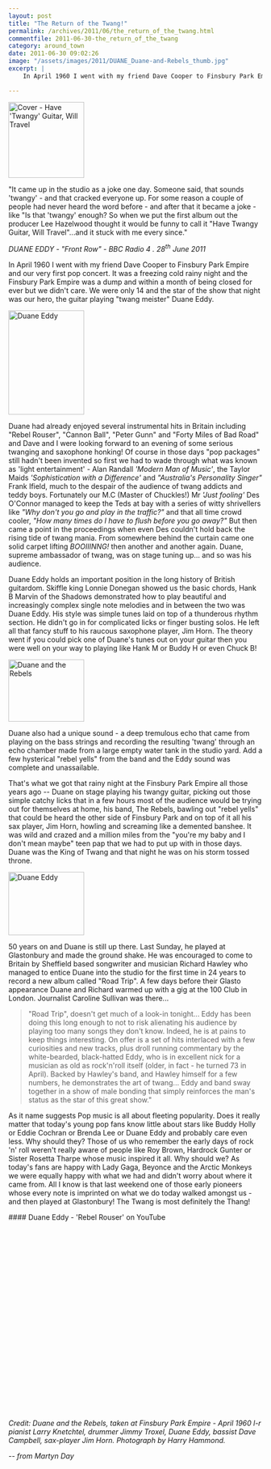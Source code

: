 ```yaml
---
layout: post
title: "The Return of the Twang!"
permalink: /archives/2011/06/the_return_of_the_twang.html
commentfile: 2011-06-30-the_return_of_the_twang
category: around_town
date: 2011-06-30 09:02:26
image: "/assets/images/2011/DUANE_Duane-and-Rebels_thumb.jpg"
excerpt: |
    In April 1960 I went with my friend Dave Cooper to Finsbury Park Empire and our very first pop concert. It was a freezing cold rainy night and the Finsbury Park Empire was a dump and within a month of being closed for ever but we didn't care. We were only 14 and the star of the show that night was our hero, the guitar playing "twang meister" Duane Eddy.

---
```


<div markdown="1" class="letter">
<a href="/assets/images/2011/DUANE_Have_Twangy_Guitar_Wi.jpg" title="See larger version of - Cover - Have 'Twangy' Guitar, Will Travel"><img src="/assets/images/2011/DUANE_Have_Twangy_Guitar_Wi_thumb.jpg" width="150" height="150" alt="Cover - Have 'Twangy' Guitar, Will Travel" class="photo left" /></a>

"It came up in the studio as a joke one day. Someone said, that sounds 'twangy' - and that cracked everyone up. For some reason a couple of people had never heard the word before - and after that it became a joke - like "Is that 'twangy' enough? So when we put the first album out the producer Lee Hazelwood thought it would be funny to call it "Have Twangy Guitar, Will Travel"...and it stuck with me every since."

<cite>DUANE EDDY - "Front Row" - BBC Radio 4 . 28<sup>th</sup> June 2011</cite>

</div>
In April 1960 I went with my friend Dave Cooper to Finsbury Park Empire and our very first pop concert. It was a freezing cold rainy night and the Finsbury Park Empire was a dump and within a month of being closed for ever but we didn't care. We were only 14 and the star of the show that night was our hero, the guitar playing "twang meister" Duane Eddy.

<a href="/assets/images/2011/DUANE_Duane_Eddy.jpg" title="See larger version of - Duane Eddy"><img src="/assets/images/2011/DUANE_Duane_Eddy_thumb.jpg" width="150" height="206" alt="Duane Eddy" class="photo right" /></a>

Duane had already enjoyed several instrumental hits in Britain including "Rebel Rouser", "Cannon Ball", "Peter Gunn" and "Forty Miles of Bad Road" and Dave and I were looking forward to an evening of some serious twanging and saxophone honking! Of course in those days "pop packages" still hadn't been invented so first we had to wade through what was known as 'light entertainment' - Alan Randall *'Modern Man of Music'*, the Taylor Maids *'Sophistication with a Difference'* and *"Australia's Personality Singer"* Frank Ifield, much to the despair of the audience of twang addicts and teddy boys. Fortunately our M.C (Master of Chuckles!) Mr *'Just fooling'* Des O'Connor managed to keep the Teds at bay with a series of witty shrivellers like *"Why don't you go and play in the traffic?"* and that all time crowd cooler, *"How many times do I have to flush before you go away?"* But then came a point in the proceedings when even Des couldn't hold back the rising tide of twang mania. From somewhere behind the curtain came one solid carpet lifting *BOOIIINNG!* then another and another again. Duane, supreme ambassador of twang, was on stage tuning up... and so was his audience.

Duane Eddy holds an important position in the long history of British guitardom. Skiffle king Lonnie Donegan showed us the basic chords, Hank B Marvin of the Shadows demonstrated how to play beautiful and increasingly complex single note melodies and in between the two was Duane Eddy. His style was simple tunes laid on top of a thunderous rhythm section. He didn't go in for complicated licks or finger busting solos. He left all that fancy stuff to his raucous saxophone player, Jim Horn. The theory went if you could pick one of Duane's tunes out on your guitar then you were well on your way to playing like Hank M or Buddy H or even Chuck B!

<a href="/assets/images/2011/DUANE_Duane-and-Rebels.jpg" title="See larger version of - Duane and the Rebels"><img src="/assets/images/2011/DUANE_Duane-and-Rebels_thumb.jpg" width="150" height="123" alt="Duane and the Rebels" class="photo right" /></a>

Duane also had a unique sound - a deep tremulous echo that came from playing on the bass strings and recording the resulting 'twang' through an echo chamber made from a large empty water tank in the studio yard. Add a few hysterical "rebel yells" from the band and the Eddy sound was complete and unassailable.

That's what we got that rainy night at the Finsbury Park Empire all those years ago -- Duane on stage playing his twangy guitar, picking out those simple catchy licks that in a few hours most of the audience would be trying out for themselves at home, his band, The Rebels, bawling out "rebel yells" that could be heard the other side of Finsbury Park and on top of it all his sax player, Jim Horn, howling and screaming like a demented banshee. It was wild and crazed and a million miles from the "you're my baby and I don't mean maybe" teen pap that we had to put up with in those days. Duane was the King of Twang and that night he was on his storm tossed throne.

<a href="/assets/images/2011/DUANE_duaneeddy_older.jpg" title="See larger version of - Duane Eddy"><img src="/assets/images/2011/DUANE_duaneeddy_older_thumb.jpg" width="150" height="125" alt="Duane Eddy" class="photo right" /></a>

50 years on and Duane is still up there. Last Sunday, he played at Glastonbury and made the ground shake. He was encouraged to come to Britain by Sheffield based songwriter and musician Richard Hawley who managed to entice Duane into the studio for the first time in 24 years to record a new album called "Road Trip". A few days before their Glasto appearance Duane and Richard warmed up with a gig at the 100 Club in London. Journalist Caroline Sullivan was there...

> "Road Trip", doesn't get much of a look-in tonight... Eddy has been doing this long enough to not to risk alienating his audience by playing too many songs they don't know. Indeed, he is at pains to keep things interesting. On offer is a set of hits interlaced with a few curiosities and new tracks, plus droll running commentary by the white-bearded, black-hatted Eddy, who is in excellent nick for a musician as old as rock'n'roll itself (older, in fact - he turned 73 in April). Backed by Hawley's band, and Hawley himself for a few numbers, he demonstrates the art of twang... Eddy and band sway together in a show of male bonding that simply reinforces the man's status as the star of this great show."

As it name suggests Pop music is all about fleeting popularity. Does it really matter that today's young pop fans know little about stars like Buddy Holly or Eddie Cochran or Brenda Lee or Duane Eddy and probably care even less. Why should they? Those of us who remember the early days of rock 'n' roll weren't really aware of people like Roy Brown, Hardrock Gunter or Sister Rosetta Tharpe whose music inspired it all. Why should we? As today's fans are happy with Lady Gaga, Beyonce and the Arctic Monkeys we were equally happy with what we had and didn't worry about where it came from. All I know is that last weekend one of those early pioneers whose every note is imprinted on what we do today walked amongst us - and then played at Glastonbury! The Twang is most definitely the Thang!

<div markdown="1" id="box">
#### Duane Eddy - 'Rebel Rouser' on YouTube

<object width="480" height="390">
<param name="movie" value="http://www.youtube-nocookie.com/v/uGPG_Y-_BZI?version=3&amp;hl=en_GB&amp;rel=0"></param><param name="allowFullScreen" value="true"></param><param name="allowscriptaccess" value="always"></param><embed src="http://www.youtube-nocookie.com/v/uGPG_Y-_BZI?version=3&amp;hl=en_GB&amp;rel=0" type="application/x-shockwave-flash" width="480" height="390" allowscriptaccess="always" allowfullscreen="true"></embed></object>

</div>
<em>Credit: Duane and the Rebels, taken at Finsbury Park Empire - April 1960 l-r pianist Larry Knetchtel, drummer Jimmy Troxel, Duane Eddy, bassist Dave Campbell, sax-player Jim Horn. Photograph by Harry Hammond.</em>

<cite>-- from Martyn Day</cite>
